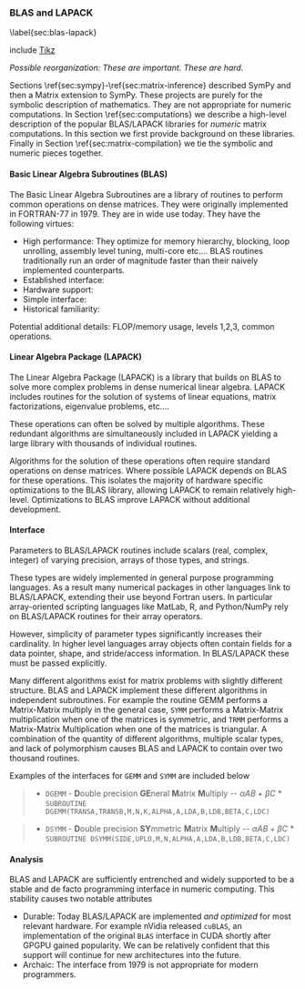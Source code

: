 
### BLAS and LAPACK

\label{sec:blas-lapack}

include [Tikz](tikz_computation.md)

*Possible reorganization: These are important.  These are hard.*

Sections \ref{sec:sympy}-\ref{sec:matrix-inference} described SymPy and then a Matrix extension to SymPy.  These projects are purely for the symbolic description of mathematics.  They are not appropriate for numeric computations.  In Section \ref{sec:computations} we describe a high-level description of the popular BLAS/LAPACK libraries for *numeric* matrix computations.  In this section we first provide background on these libraries.  Finally in Section \ref{sec:matrix-compilation} we tie the symbolic and numeric pieces together.

#### Basic Linear Algebra Subroutines (BLAS)

The Basic Linear Algebra Subroutines are a library of routines to perform common operations on dense matrices.  They were originally implemented in FORTRAN-77 in 1979.  They are in wide use today.  They have the following virtues:

*   High performance:  They optimize for memory hierarchy, blocking, loop unrolling, assembly level tuning, multi-core etc....  BLAS routines traditionally run an order of magnitude faster than their naively implemented counterparts.
*   Established interface:  
*   Hardware support:
*   Simple interface:  
*   Historical familiarity: 

Potential additional details: FLOP/memory usage, levels 1,2,3, common operations.


#### Linear Algebra Package (LAPACK)

The Linear Algebra Package (LAPACK) is a library that builds on BLAS to solve more complex problems in dense numerical linear algebra.  LAPACK includes routines for the solution of systems of linear equations, matrix factorizations, eigenvalue problems, etc....

These operations can often be solved by multiple algorithms.  These redundant algorithms are simultaneously included in LAPACK yielding a large library with thousands of individual routines.

Algorithms for the solution of these operations often require standard operations on dense matrices.  Where possible LAPACK depends on BLAS for these operations.  This isolates the majority of hardware specific optimizations to the BLAS library, allowing LAPACK to remain relatively high-level.  Optimizations to BLAS improve LAPACK without additional development.


#### Interface

Parameters to BLAS/LAPACK routines include scalars (real, complex, integer) of varying precision, arrays of those types, and strings.  

These types are widely implemented in general purpose programming languages.  As a result many numerical packages in other languages link to BLAS/LAPACK, extending their use beyond Fortran users.  In particular array-oriented scripting languages like MatLab, R, and Python/NumPy rely on BLAS/LAPACK routines for their array operators.

However, simplicity of parameter types significantly increases their cardinality.  In higher level languages array objects often contain fields for a data pointer, shape, and stride/access information.  In BLAS/LAPACK these must be passed explicitly.

Many different algorithms exist for matrix problems with slightly different structure.  BLAS and LAPACK implement these different algorithms in independent subroutines.  For example the routine GEMM performs a Matrix-Matrix multiply in the general case, `SYMM` performs a Matrix-Matrix multiplication when one of the matrices is symmetric, and `TRMM` performs a Matrix-Matrix Multiplication when one of the matrices is triangular.  A combination of the quantity of different algorithms, multiple scalar types, and lack of polymorphism causes BLAS and LAPACK to contain over two thousand routines.

Examples of the interfaces for `GEMM` and `SYMM` are included below

>*  `DGEMM` - **D**ouble precision **GE**neral **M**atrix **M**ultiply -- $\alpha A B + \beta C$
    *   `SUBROUTINE DGEMM(TRANSA,TRANSB,M,N,K,ALPHA,A,LDA,B,LDB,BETA,C,LDC)`

>*  `DSYMM` - **D**ouble precision **SY**mmetric **M**atrix **M**ultiply -- $\alpha A B + \beta C$
    *   `SUBROUTINE DSYMM(SIDE,UPLO,M,N,ALPHA,A,LDA,B,LDB,BETA,C,LDC)`


#### Analysis

BLAS and LAPACK are sufficiently entrenched and widely supported to be a stable and de facto programming interface in numeric computing.  This stability causes two notable attributes 

*   Durable: Today BLAS/LAPACK are implemented *and optimized* for most relevant hardware.  For example nVidia released `cuBLAS`, an implementation of the original `BLAS` interface in CUDA shortly after GPGPU gained popularity.  We can be relatively confident that this support will continue for new architectures into the future.
*   Archaic: The interface from 1979 is not appropriate for modern programmers.
